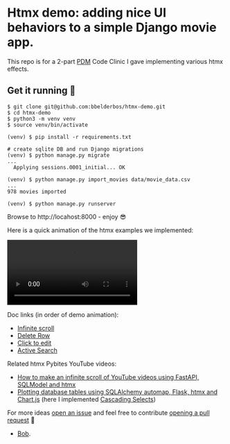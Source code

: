 # Htmx demo: adding nice UI behaviors to a simple Django movie app.

This repo is for a 2-part [PDM](https://pybit.es/catalogue/the-pdm-program/) Code Clinic I gave implementing various htmx effects.

## Get it running 💪

```
$ git clone git@github.com:bbelderbos/htmx-demo.git
$ cd htmx-demo
$ python3 -m venv venv
$ source venv/bin/activate

(venv) $ pip install -r requirements.txt

# create sqlite DB and run Django migrations
(venv) $ python manage.py migrate
...
  Applying sessions.0001_initial... OK

(venv) $ python manage.py import_movies data/movie_data.csv
...
978 movies imported

(venv) $ python manage.py runserver
```

Browse to http://locahost:8000 - enjoy 😎

Here is a quick animation of the htmx examples we implemented:

<video src="[LINK](https://github.com/bbelderbos/htmx-demo/assets/387927/68a78871-2d36-49c9-9e87-3dad982ba811)" controls="controls" style="max-width: 730px;">
</video>

Doc links (in order of demo animation):
- [Infinite scroll](https://htmx.org/examples/infinite-scroll/)
- [Delete Row](https://htmx.org/examples/delete-row/)
- [Click to edit](https://htmx.org/examples/click-to-edit/)
- [Active Search](https://htmx.org/examples/active-search/)

Related htmx Pybites YouTube videos:
- [How to make an infinite scroll of YouTube videos using FastAPI, SQLModel and htmx](https://www.youtube.com/watch?v=5uOCUkJU-4Q)
- [Plotting database tables using SQLAlchemy automap, Flask, htmx and Chart.js](https://www.youtube.com/watch?v=EbKeZkobGbA) (here I implemented [Cascading Selects](https://htmx.org/examples/value-select/))

For more ideas [open an issue](https://github.com/bbelderbos/htmx-demo/issues) and feel free to contribute [opening a pull request](https://github.com/bbelderbos/htmx-demo/pulls) 🙏

- [Bob](https://github.com/bbelderbos).
